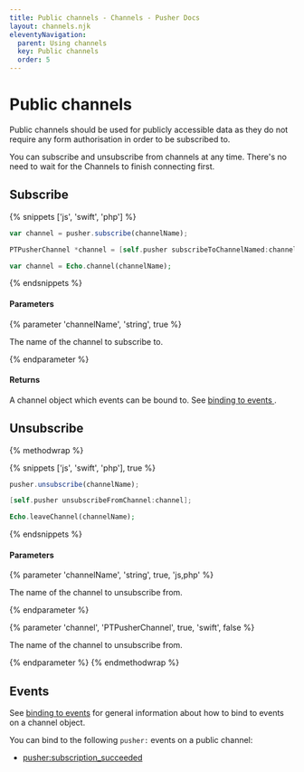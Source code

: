 ```yaml
---
title: Public channels - Channels - Pusher Docs
layout: channels.njk
eleventyNavigation:
  parent: Using channels
  key: Public channels
  order: 5
---
```


# Public channels

Public channels should be used for publicly accessible data as they do not require any form authorisation in order to be subscribed to.

You can subscribe and unsubscribe from channels at any time. There's no need to wait for the Channels to finish connecting first.

## Subscribe

{% snippets ['js', 'swift', 'php'] %}

```js
var channel = pusher.subscribe(channelName);
```

```swift
PTPusherChannel *channel = [self.pusher subscribeToChannelNamed:channelName];
```

```php
var channel = Echo.channel(channelName);
```

{% endsnippets %}

#### Parameters

{% parameter 'channelName', 'string', true %}

The name of the channel to subscribe to.

{% endparameter %}

#### Returns

A channel object which events can be bound to. See [ binding to events ](/docs/channels/using_channels/events) .

## Unsubscribe

{% methodwrap %}

{% snippets ['js', 'swift', 'php'], true %}

```js
pusher.unsubscribe(channelName);
```

```swift
[self.pusher unsubscribeFromChannel:channel];
```

```php
Echo.leaveChannel(channelName);
```

{% endsnippets %}

#### Parameters

{% parameter 'channelName', 'string', true, 'js,php' %}

The name of the channel to unsubscribe from.

{% endparameter %}

{% parameter 'channel', 'PTPusherChannel', true, 'swift', false %}

The name of the channel to unsubscribe from.

{% endparameter %}
{% endmethodwrap %}

## Events

See [binding to events](/docs/channels/using_channels/events) for general information about how to bind to events on a channel object.

You can bind to the following `pusher:` events on a public channel:

- [ pusher:subscription_succeeded ](/docs/channels/using_channels/events)
